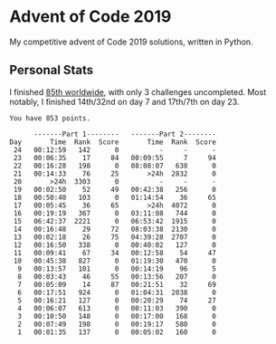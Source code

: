 # Advent of Code 2019
My competitive advent of Code 2019 solutions, written in Python.

## Personal Stats

I finished [85th worldwide](https://adventofcode.com/2019/leaderboard), with only 3 challenges uncompleted. 
Most notably, I finished 14th/32nd on day 7 and 17th/7th on day 23.

```
You have 853 points.

      -------Part 1--------   -------Part 2--------
Day       Time  Rank  Score       Time  Rank  Score
 24   00:12:59   142      0          -     -      -
 23   00:06:35    17     84   00:09:55     7     94
 22   00:16:28   198      0   08:08:07   638      0
 21   00:14:33    76     25       >24h  2832      0
 20       >24h  3303      0          -     -      -
 19   00:02:50    52     49   00:42:38   256      0
 18   00:50:40   103      0   01:14:54    36     65
 17   00:05:45    36     65       >24h  4072      0
 16   00:19:19   367      0   03:11:08   744      0
 15   06:42:37  2221      0   06:53:42  1915      0
 14   00:16:48    29     72   08:03:38  2130      0
 13   00:02:18    26     75   04:39:28  2707      0
 12   00:16:50   338      0   00:40:02   127      0
 11   00:09:41    67     34   00:12:58    54     47
 10   00:45:38   827      0   01:19:30   470      0
  9   00:13:57   101      0   00:14:19    96      5
  8   00:03:43    46     55   00:13:56   207      0
  7   00:05:09    14     87   00:21:51    32     69
  6   00:17:51   924      0   01:04:31  2038      0
  5   00:16:21   127      0   00:20:29    74     27
  4   00:06:07   613      0   00:11:03   390      0
  3   00:10:50   148      0   00:17:00   168      0
  2   00:07:49   198      0   00:19:17   580      0
  1   00:01:35   137      0   00:05:02   160      0
```
